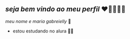 ## _seja bem vindo ao meu perfil_ ❤️‍🔥🤍🇧🇷

_meu nome e maria gabreielly_ 💓

- estou estudando no alura 🧑‍🎓
